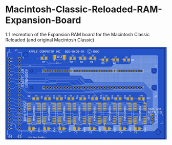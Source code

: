 # Macintosh-Classic-Reloaded-RAM-Expansion-Board
1:1 recreation of the Expansion RAM board for the Macintosh Classic Reloaded (and original Macintosh Classic)

![Finished Board](/ClassicRAMBoard.jpg)

